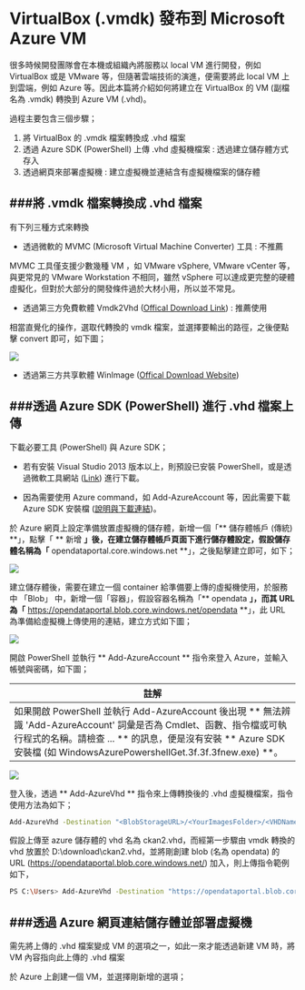 # VirtualBox (.vmdk) 發布到 Microsoft Azure VM

<script type="text/javascript" src="../gitbook/app.js"></script>
<script type="text/javascript" src="../js/general.js"></script>

很多時候開發團隊會在本機或組織內將服務以 local VM 進行開發，例如 VirtualBox 或是 VMware 等，但隨著雲端技術的演進，便需要將此 local VM 上到雲端，例如 Azure 等。因此本篇將介紹如何將建立在 VirtualBox 的 VM (副檔名為 .vmdk) 轉換到 Azure VM (.vhd)。

過程主要包含三個步驟；
1. 將 VirtualBox 的 .vmdk 檔案轉換成 .vhd 檔案
2. 透過 Azure SDK (PowerShell) 上傳 .vhd 虛擬機檔案 : 透過建立儲存體方式存入
3. 透過網頁來部署虛擬機 : 建立虛擬機並連結含有虛擬機檔案的儲存體

###將 .vmdk 檔案轉換成 .vhd 檔案
---

有下列三種方式來轉換

* 透過微軟的 MVMC (Microsoft Virtual Machine Converter) 工具 : 不推薦

MVMC 工具僅支援少數幾種 VM ，如 VMware vSphere, VMware vCenter 等，與更常見的 VMware Workstation 不相同，雖然 vSphere 可以達成更完整的硬體虛擬化，但對於大部分的開發條件過於大材小用，所以並不常見。

* 透過第三方免費軟體 Vmdk2Vhd ([Offical Download Link](http://www.softpedia.com/get/System/File-Management/Vmdk2Vhd.shtml)) : 推薦使用

相當直覺化的操作，選取代轉換的 vmdk 檔案，並選擇要輸出的路徑，之後便點擊 convert 即可，如下圖；

![](../../images/vmdk2vhd.png)

* 透過第三方共享軟體 WinImage ([Offical Download Website](http://www.winimage.com/download.htm))

###透過 Azure SDK (PowerShell) 進行 .vhd 檔案上傳
---

下載必要工具 (PowerShell) 與 Azure SDK；

* 若有安裝 Visual Studio 2013 版本以上，則預設已安裝 PowerShell，或是透過微軟工具網站 ([Link](https://azure.microsoft.com/zh-tw/downloads/)) 進行下載。

* 因為需要使用 Azure command，如 Add-AzureAccount 等，因此需要下載 Azure SDK 安裝檔 ([說明與下載連結](https://azure.microsoft.com/zh-tw/documentation/articles/powershell-install-configure/))。

於 Azure 網頁上設定準備放置虛擬機的儲存體，新增一個「** 儲存體帳戶 (傳統) **」，點擊「 ** 新增 **」後，在建立儲存體帳戶頁面下進行儲存體設定，假設儲存體名稱為「** opendataportal.core.windows.net **」，之後點擊建立即可，如下；

![](../../images/opendataportal-storage.png)

建立儲存體後，需要在建立一個 container 給準備要上傳的虛擬機使用，於服務中 「Blob」 中，新增一個「容器」，假設容器名稱為「** opendata **」，而其 URL 為「** https://opendataportal.blob.core.windows.net/opendata **」，此 URL 為準備給虛擬機上傳使用的連結，建立方式如下圖；

![](../../images/opendata-blob.png)

開啟 PowerShell 並執行 ** Add-AzureAccount ** 指令來登入 Azure，並輸入帳號與密碼，如下圖；

| 註解 |
| -- |
| 如果開啟 PowerShell 並執行 Add-AzureAccount 後出現 ** 無法辨識 'Add-AzureAccount' 詞彙是否為 Cmdlet、函數、指令檔或可執行程式的名稱。請檢查 ... ** 的訊息，便是沒有安裝 ** Azure SDK 安裝檔 (如 WindowsAzurePowershellGet.3f.3f.3fnew.exe) **。 |

![](../../images/powershell_add-azureaccount.png)

登入後，透過 ** Add-AzureVhd ** 指令來上傳轉換後的 .vhd 虛擬機檔案，指令使用方法為如下；

```Bash
Add-AzureVhd -Destination "<BlobStorageURL>/<YourImagesFolder>/<VHDName>.vhd" -LocalFilePath <PathToVHDFile>
```

假設上傳至 azure 儲存體的 vhd 名為 ckan2.vhd，而經第一步驟由 vmdk 轉換的 vhd 放置於 D:\download\ckan2.vhd，並將剛創建 blob (名為 opendata) 的 URL (https://opendataportal.blob.core.windows.net/) 加入，則上傳指令範例如下，

```Bash
PS C:\Users> Add-AzureVhd -Destination "https://opendataportal.blob.core.windows.net/opendata/ckan2.vhd" -LocalFilePath "D:\download\ckan2.vhd"
```

###透過 Azure 網頁連結儲存體並部署虛擬機
---

需先將上傳的 .vhd 檔案變成 VM 的選項之一，如此一來才能透過新建 VM 時，將 VM 內容指向此上傳的 .vhd 檔案


於 Azure 上創建一個 VM，並選擇剛新增的選項；








